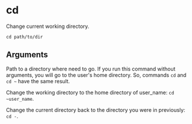 # cd

Change current working directory.

```shell
cd path/to/dir
```

## Arguments

Path to a directory where need to go. If you run this command without arguments, you
will go to the user's home directory. So, commands `cd` and `cd ~` have the same result.

Change the working directory to the home directory of user_name: `cd ~user_name`.

Change the current directory back to the directory you were in previously: `cd -`.
